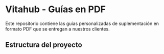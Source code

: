 # Vitahub - Guías en PDF

Este repositorio contiene las guías personalizadas de suplementación en formato PDF que se entregan a nuestros clientes.

## Estructura del proyecto

